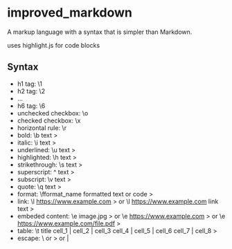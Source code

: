 # improved_markdown
A markup language with a syntax that is simpler than Markdown.

uses highlight.js for code blocks

## Syntax
- h1 tag: \1
- h2 tag: \2
- ...
- h6 tag: \6
- unchecked checkbox: \o
- checked checkbox: \x
- horizontal rule: \r
- bold: \b text >
- italic: \i text >
- underlined: \u text >
- highlighted: \h text >
- strikethrough: \s text >
- superscript: \^ text >
- subscript: \v text >
- quote: \q text >
- format: \fformat_name formatted text or code >
- link: \l https://www.example.com > or \l https://www.example.com link text >
- embeded content: \e image.jpg > or \e https://www.example.com > or \e https://www.example.com/file.pdf >
- table:
\t title
cell_1 | cell_2 | cell_3
cell_4 | cell_5 | cell_6
    cell_7 | cell_8 >
- escape: \\ or \> or \|
